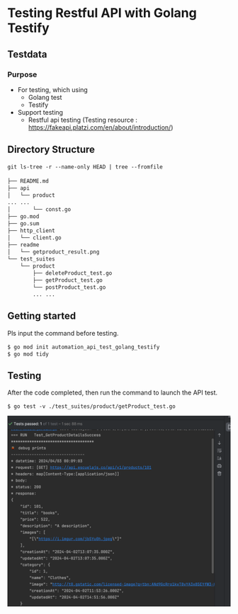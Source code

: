 # Testing Restful API with Golang Testify

## Testdata
### Purpose
- For testing, which using
  - Golang test
  - Testify
- Support testing
  - Restful api testing (Testing resource : https://fakeapi.platzi.com/en/about/introduction/)

## Directory Structure
```
git ls-tree -r --name-only HEAD | tree --fromfile

├── README.md
├── api
│   └── product
... ...
│       └── const.go
├── go.mod
├── go.sum
├── http_client
│   └── client.go
├── readme
│   └── getproduct_result.png
└── test_suites
    └── product
        ├── deleteProduct_test.go
        ├── getProduct_test.go
        └── postProduct_test.go
        ... ...
```

## Getting started
Pls input the command before testing.
```
$ go mod init automation_api_test_golang_testify
$ go mod tidy
```

## Testing
After the code completed, then run the command to launch the API test.
```
$ go test -v ./test_suites/product/getProduct_test.go
```
![getproduct_result.png](readme%2Fgetproduct_result.png)
